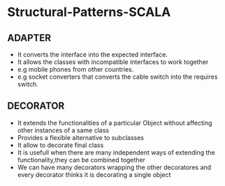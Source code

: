 # Structural-Patterns-SCALA
## ADAPTER
- It converts the interface into the expected interface.
- It allows the classes with incompatible interfaces to work together
- e.g mobile phones from other countries.
- e.g socket converters that converts the cable switch into the requires switch.
## DECORATOR
- It extends the functionalities of a particular Object without affecting other instances of a same class
- Provides a flexible alternative to subclasses 
- It allow to decorate final class
- It is usefull when there are many independent ways of extending the functionality,they can be combined together
- We can have many decorators wrapping the other decoratores and every decorator thinks it is decorating a single object
